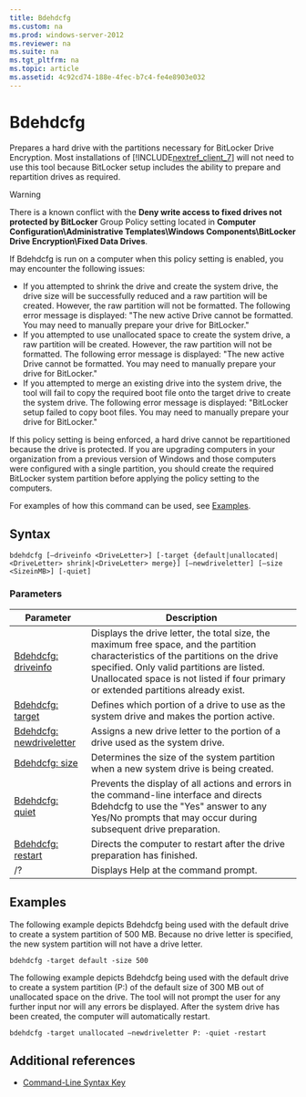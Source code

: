 ```yaml
---
title: Bdehdcfg
ms.custom: na
ms.prod: windows-server-2012
ms.reviewer: na
ms.suite: na
ms.tgt_pltfrm: na
ms.topic: article
ms.assetid: 4c92cd74-188e-4fec-b7c4-fe4e8903e032
---
```

# Bdehdcfg
Prepares a hard drive with the partitions necessary for BitLocker Drive Encryption. Most installations of [!INCLUDE[nextref_client_7](includes/nextref_client_7_md.md)] will not need to use this tool because BitLocker setup includes the ability to prepare and repartition drives as required.  
  
> [!WARNING]  
> There is a known conflict with the **Deny write access to fixed drives not protected by BitLocker** Group Policy setting located in **Computer Configuration\\Administrative Templates\\Windows Components\\BitLocker Drive Encryption\\Fixed Data Drives**.  
>   
> If Bdehdcfg is run on a computer when this policy setting is enabled, you may encounter the following issues:  
>   
> -   If you attempted to shrink the drive and create the system drive, the drive size will be successfully reduced and a raw partition will be created. However, the raw partition will not be formatted. The following error message is displayed: "The new active Drive cannot be formatted. You may need to manually prepare your drive for BitLocker."  
> -   If you attempted to use unallocated space to create the system drive, a raw partition will be created. However, the raw partition will not be formatted. The following error message is displayed: "The new active Drive cannot be formatted. You may need to manually prepare your drive for BitLocker."  
> -   If you attempted to merge an existing drive into the system drive, the tool will fail to copy the required boot file onto the target drive to create the system drive. The following error message is displayed: "BitLocker setup failed to copy boot files. You may need to manually prepare your drive for BitLocker."  
>   
> If this policy setting is being enforced, a hard drive cannot be repartitioned because the drive is protected. If you are upgrading computers in your organization from a previous version of Windows and those computers were configured with a single partition, you should create the required BitLocker system partition before applying the policy setting to the computers.  
  
For examples of how this command can be used, see [Examples](#BKMK_Examples).  
  
## Syntax  
  
```  
bdehdcfg [–driveinfo <DriveLetter>] [-target {default|unallocated|<DriveLetter> shrink|<DriveLetter> merge}] [–newdriveletter] [–size <SizeinMB>] [-quiet]  
```  
  
### Parameters  
  
|Parameter|Description|  
|-------------|---------------|  
|[Bdehdcfg: driveinfo](Bdehdcfg--driveinfo.md)|Displays the drive letter, the total size, the maximum free space, and the partition characteristics of the partitions on the drive specified. Only valid partitions are listed. Unallocated space is not listed if four primary or extended partitions already exist.|  
|[Bdehdcfg: target](Bdehdcfg--target.md)|Defines which portion of a drive to use as the system drive and makes the portion active.|  
|[Bdehdcfg: newdriveletter](Bdehdcfg--newdriveletter.md)|Assigns a new drive letter to the portion of a drive used as the system drive.|  
|[Bdehdcfg: size](Bdehdcfg--size.md)|Determines the size of the system partition when a new system drive is being created.|  
|[Bdehdcfg: quiet](Bdehdcfg--quiet.md)|Prevents the display of all actions and errors in the command\-line interface and directs Bdehdcfg to use the "Yes" answer to any Yes\/No prompts that may occur during subsequent drive preparation.|  
|[Bdehdcfg: restart](Bdehdcfg--restart.md)|Directs the computer to restart after the drive preparation has finished.|  
|\/?|Displays Help at the command prompt.|  
  
## <a name="BKMK_Examples"></a>Examples  
The following example depicts Bdehdcfg being used with the default drive to create a system partition of 500 MB. Because no drive letter is specified, the new system partition will not have a drive letter.  
  
```  
bdehdcfg -target default -size 500  
```  
  
The following example depicts Bdehdcfg being used with the default drive to create a system partition \(P:\) of the default size of 300 MB out of unallocated space on the drive. The tool will not prompt the user for any further input nor will any errors be displayed. After the system drive has been created, the computer will automatically restart.  
  
```  
bdehdcfg -target unallocated –newdriveletter P: -quiet -restart  
```  
  
## Additional references  
  
-   [Command-Line Syntax Key](Command-Line-Syntax-Key.md)  
  

